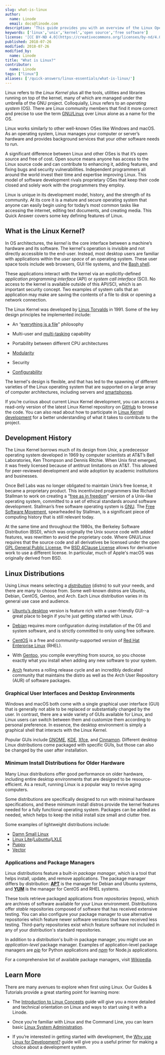 ```yaml
---
slug: what-is-linux
author:
  name: Linode
  email: docs@linode.com
description: 'This guide provides you with an overview of the Linux Operating System, including details about its history, the Kernel, development models, lifecycles, and more.'
keywords: ['linux','unix','kernel','open source','free software']
license: '[CC BY-ND 4.0](https://creativecommons.org/licenses/by-nd/4.0)'
published: 2018-07-26
modified: 2018-07-26
modified_by:
  name: Linode
title: "What is Linux?"
contributor:
  name: Linode
tags: ["linux"]
aliases: ['/quick-answers/linux-essentials/what-is-linux/']
---
```


Linux refers to the *Linux Kernel* plus all the tools, utilities and libraries running on top of the kernel, many of which are managed under the umbrella of the GNU project. Colloquially, Linux refers to an *operating system* (OS). There are Linux community members that find it more correct and precise to use the term [GNU/Linux](https://www.gnu.org/gnu/linux-and-gnu.en.html) over Linux alone as a name for the OS.

Linux works similarly to other well-known OSes like Windows and macOS. As an operating system, Linux manages your computer or server’s hardware and provides background services that your other software needs to run.

A significant difference between Linux and other OSes is that it’s open source and free of cost. Open source means anyone has access to the Linux source code and can contribute to enhancing it, adding features, and fixing bugs and security vulnerabilities. Independent programmers all around the world invest their time and expertise improving Linux. This model of software development rivals proprietary OSes that keep their code closed and solely work with the programmers they employ.

Linux is unique in its development model, history, and the strength of its community. At its core it is a mature and secure operating system that anyone can easily begin using for today’s most common tasks like accessing the internet, editing text documents, and creating media. This Quick Answer covers some key defining features of Linux.

## What is the Linux Kernel?

In OS architectures, the *kernel* is the core interface between a machine’s hardware and its software. The kernel's operation is invisible and not directly accessible to the end-user. Instead, most desktop users are familiar with applications within the *user space* of an operating system. These user space tools include web browsers, GUI file systems, and the [Bash shell](https://en.wikipedia.org/wiki/Bash_(Unix_shell)).

These applications interact with the kernel via an explicitly-defined *application programming interface* (API) or *system call interface* (SCI). No access to the kernel is available outside of this API/SCI, which is an important security concept. Two examples of system calls that an application may make are saving the contents of a file to disk or opening a network connection.

The Linux Kernel was developed by [Linus Torvalds](https://en.wikipedia.org/wiki/Linus_Torvalds) in 1991. Some of the key design principles he implemented include:

-   An “[everything is a file](https://en.wikipedia.org/wiki/Everything_is_a_file)" philosophy

-   Multi-user and [multi-tasking](http://www.linfo.org/multitasking.html) capability

-   Portability between different CPU architectures

-   [Modularity](http://www.tldp.org/HOWTO/Module-HOWTO/x73.html)

-   Security

-   [Configurability](https://en.wikipedia.org/wiki/Sysctl)

The kernel's design is flexible, and that has led to the spawning of different varieties of the Linux operating system that are supported on a large array of computer architectures, including servers and [smartphones](https://en.wikipedia.org/wiki/Android_(operating_system)#Linux_kernel).

If you’re curious about current Linux Kernel development, you can access a read-only version of the latest Linux Kernel repository on [GitHub](https://github.com/torvalds/linux/) to browse the code. You can also read about how to participate in [Linux Kernel development](https://www.kernel.org/doc/html/v4.13/process/howto.html) for a better understanding of what it takes to contribute to the project.

## Development History

The Linux Kernel borrows much of its design from *Unix*, a predecessor operating system developed in 1969 by computer scientists at AT&T’s Bell Laboratories, Ken Thompson and Dennis Ritchie. When Unix first emerged, it was freely licensed because of antitrust limitations on AT&T. This allowed for peer-reviewed development and wide adoption by academic institutions and businesses.

Once Bell Labs was no longer obligated to maintain Unix’s free license, it became a proprietary product. This incentivized programmers like Richard Stallman to work on creating a “[free as in freedom](https://www.gnu.org/philosophy/free-sw.en.html)” version of a Unix-like operating system, committed to a set of ethical standards around software development. Stallman’s free software operating system is [GNU](https://www.gnu.org/). The [Free Software Movement](https://www.gnu.org/philosophy/free-software-intro.en.html), spearheaded by Stallman, is a significant piece of computing history that is still relevant today.

At the same time and throughout the 1980s, the Berkeley Software Distribution (BSD), which was originally the Unix source code with added features, was rewritten to avoid the proprietary code. Where GNU/Linux requires that the source code and all derivatives be licensed under the open [GPL General Public License](https://www.gnu.org/licenses/licenses.html), the [BSD 4Clause License](https://directory.fsf.org/wiki/License:BSD_4Clause) allows for derivative work to use a different license. In particular, much of Apple's macOS was originally derived from BSD.

## Linux Distributions

Using Linux means selecting a [*distribution*](https://en.wikipedia.org/wiki/Linux_distribution) (distro) to suit your needs, and there are many to choose from. Some well-known distros are Ubuntu, Debian, CentOS, Gentoo, and Arch. Each Linux distribution varies in its general use case and audience.

* [Ubuntu’s desktop](https://www.ubuntu.com/desktop) version is feature rich with a user-friendly GUI--a great place to begin if you’re just getting started with Linux.

* [Debian](https://www.debian.org/) requires more configuration during installation of the OS and system software, and is strictly committed to only using free software.

* [CentOS](https://www.centos.org/) is a free and community-supported version of [Red Hat Enterprise Linux](https://en.wikipedia.org/wiki/Red_Hat_Enterprise_Linux) (RHEL).

* With [Gentoo](https://www.gentoo.org/get-started/), you compile everything from source, so you choose exactly what you install when adding any new software to your system.

* [Arch](https://www.archlinux.org/) features a rolling release cycle and an incredibly dedicated community that maintains the distro as well as the Arch User Repository (AUR) of software packages.

### Graphical User Interfaces and Desktop Environments

Windows and macOS both come with a single graphical user interface (GUI) that is generally not able to be replaced or substantially changed by the user. In contrast, there are a wide variety of GUIs available for Linux, and Linux users can switch between them and customize them according to personal preference. In essence, the desktop environment is simply a graphical shell that interacts with the Linux Kernel.

Popular GUIs include [GNOME](https://www.gnome.org/), [KDE](https://www.kde.org/plasma-desktop.php), [Xfce](https://xfce.org/), and [Cinnamon](https://en.wikipedia.org/wiki/Cinnamon_(software)). Different desktop Linux distributions come packaged with specific GUIs, but those can also be changed by the user after installation.

### Minimum Install Distributions for Older Hardware

Many Linux distributions offer good performance on older hardware, including entire desktop environments that are designed to be resource-efficient. As a result, running Linux is a popular way to revive aging computers.

Some distributions are specifically designed to run with minimal hardware specifications, and these minimum install distros provide the kernel features needed for a fully functional operating system. Packages can be added as needed, which helps to keep the initial install size small and clutter free.

Some examples of lightweight distributions include:

* [Damn Small Linux](http://www.damnsmalllinux.org/)
* [Linux Lite](https://www.linuxliteos.com/)/[Lubuntu](https://lubuntu.me/)/[LXLE](http://www.lxle.net/)
* [Puppy](http://puppylinux.com/)
* [Vector](http://vectorlinux.com/)

### Applications and Package Managers

Linux distributions feature a built-in *package manager*, which is a tool that helps install, update, and remove applications. The package manager differs by distribution: [**APT**](https://en.wikipedia.org/wiki/APT_(Debian)) is the manager for Debian and Ubuntu systems, and [**YUM**](https://en.wikipedia.org/wiki/Yum_(software)) is the manager for CentOS and RHEL systems.

These tools retrieve packaged applications from *repositories* (repos), which are archives of software available for your Linux environment. Distributions offer *stable* repositories composed of software that has received extensive testing. You can also configure your package manager to use alternative repositories which feature newer software versions that have received less testing. Third-party repositories exist which feature software not included in any of your distribution's standard repositories.

In addition to a distribution's built-in package manager, you might use an *application-level* package manager. Examples of application-level package managers are [*pip*](https://pypi.org/project/pip/) for Python applications and [*npm*](https://www.npmjs.com/) for Node.js applications.

For a comprehensive list of available package managers, visit [Wikipedia](https://en.wikipedia.org/wiki/List_of_software_package_management_systems).

## Learn More

There are many avenues to explore when first using Linux. Our Guides & Tutorials provide a great starting point for learning more:

- The [Introduction to Linux Concepts](/docs/guides/introduction-to-linux-concepts/) guide will give you a more detailed and technical orientation on Linux and ways to start using it with a Linode.

- Once you’re familiar with Linux and the Command Line, you can learn basic [Linux System Administration](/docs/guides/linux-system-administration-basics/).

- If you’re interested in getting started with development, the [Why use Linux for Development?](/docs/guides/why-use-linux-for-development/) guide will give you a useful primer for making a choice about a development system.
